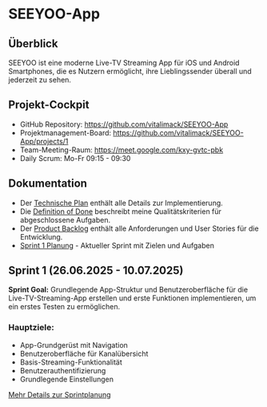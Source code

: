 # SEEYOO-App

## Überblick

SEEYOO ist eine moderne Live-TV Streaming App für iOS und Android Smartphones, die es Nutzern ermöglicht, ihre Lieblingssender überall und jederzeit zu sehen.

## Projekt-Cockpit

- GitHub Repository: https://github.com/vitalimack/SEEYOO-App
- Projektmanagement-Board: https://github.com/vitalimack/SEEYOO-App/projects/1
- Team-Meeting-Raum: https://meet.google.com/kxy-gvtc-pbk
- Daily Scrum: Mo-Fr 09:15 - 09:30

## Dokumentation

- Der [Technische Plan](technical_plan.md) enthält alle Details zur Implementierung.
- Die [Definition of Done](Definition_of_Done.md) beschreibt meine Qualitätskriterien für abgeschlossene Aufgaben.
- Der [Product Backlog](Product_Backlog.md) enthält alle Anforderungen und User Stories für die Entwicklung.
- [Sprint 1 Planung](Sprint1.md) - Aktueller Sprint mit Zielen und Aufgaben

## Sprint 1 (26.06.2025 - 10.07.2025)

**Sprint Goal:** Grundlegende App-Struktur und Benutzeroberfläche für die Live-TV-Streaming-App erstellen und erste Funktionen implementieren, um ein erstes Testen zu ermöglichen.

### Hauptziele:
- App-Grundgerüst mit Navigation
- Benutzeroberfläche für Kanalübersicht
- Basis-Streaming-Funktionalität
- Benutzerauthentifizierung
- Grundlegende Einstellungen

[Mehr Details zur Sprintplanung](Sprint1.md)
